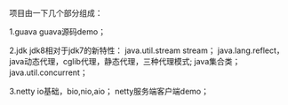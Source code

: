 项目由一下几个部分组成：

  1.guava
    guava源码demo；
    
  2.jdk
    jdk8相对于jdk7的新特性：
      java.util.stream stream；
    java.lang.reflect，java动态代理，cglib代理，静态代理，三种代理模式;
    java集合类；
    java.util.concurrent；
    
  3.netty
    io基础，bio,nio,aio；
    netty服务端客户端demo；
  

